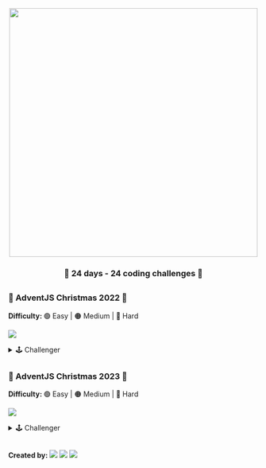 <div align="center">
    <img width="500" src="https://i.imgur.com/EqNt0FH.png"/>
</div>

<div align="center">
    <h3> 🎁 24 days - 24 coding challenges 🎁</h3>
</div>

##

### 🎄 AdventJS Christmas 2022 🎄

<b>Difficulty: </b> 🟢 Easy | 🟠 Medium | 🔴 Hard

[![](https://img.shields.io/badge/-WebSide::AdventJS::2022-fdc43f?style=flat-square&logo=red&logoColor=black)](https://2022.adventjs.dev/es)

<details hide>

<summary>🕹️ Challenger</summary>

|  #  |                                 Img                                  |                 Title                  | Difficulty |                        Challenge                        |             Solution              |
| :-: | :------------------------------------------------------------------: | :------------------------------------: | :--------: | :-----------------------------------------------------: | :-------------------------------: |
| 01  | <img src="https://i.imgur.com/kHa5RKW.png" width="100" height="80"/> |  Automating Christmas gift wrapping!   |     🟢     | [View](https://2022.adventjs.dev/es/challenges/2022/1)  | [View](./Challenges-2022/Day-01/) |
| 02  | <img src="https://i.imgur.com/6Vm2l5a.png" width="100" height="80"/> |     Nobody wants to work overtime      |     🟢     | [View](https://2022.adventjs.dev/es/challenges/2022/2)  | [View](./Challenges-2022/Day-02/) |
| 03  | <img src="https://i.imgur.com/IK3ybFX.png" width="100" height="80"/> | ¿How many gift boxes does Santa carry? |     🟢     | [View](https://2022.adventjs.dev/es/challenges/2022/3)  | [View](./Challenges-2022/Day-03/) |
| 04  | <img src="https://i.imgur.com/but1XEZ.png" width="100" height="80"/> | A box inside another box and another.. |     🟠     | [View](https://2022.adventjs.dev/es/challenges/2022/4)  | [View](./Challenges-2022/Day-04/) |
| 05  | <img src="https://i.imgur.com/buPdC5B.png" width="100" height="80"/> |       Optimizing Santa is trips        |     🔴     | [View](https://2022.adventjs.dev/es/challenges/2022/5)  |            Developing             |
| 06  | <img src="https://i.imgur.com/ig5TRGK.png" width="100" height="80"/> |     Creating Christmas decorations     |     🟠     | [View](https://2022.adventjs.dev/es/challenges/2022/6)  |            Developing             |
| 07  | <img src="https://i.imgur.com/D3uHis2.png" width="100" height="80"/> |       Taking inventory of gifts        |     🟢     | [View](https://2022.adventjs.dev/es/challenges/2022/7)  | [View](./Challenges-2022/Day-07/) |
| 08  | <img src="https://i.imgur.com/GLh80T8.png" width="100" height="80"/> |          We need a mechanic!           |     🟠     | [View](https://2022.adventjs.dev/es/challenges/2022/8)  |            Developing             |
| 09  | <img src="https://i.imgur.com/8oZrrWU.png" width="100" height="80"/> |       The crazy Christmas lights       |     🟢     | [View](https://2022.adventjs.dev/es/challenges/2022/9)  |            Developing             |
| 10  | <img src="https://i.imgur.com/iExnKoY.png" width="100" height="80"/> |      Jumping from Santa is sleigh      |     🟠     | [View](https://2022.adventjs.dev/es/challenges/2022/10) |            Developing             |
| 11  | <img src="https://i.imgur.com/37PAe4I.png" width="100" height="80"/> |      Santa Claus is Scrum Master       |     🔴     | [View](https://2022.adventjs.dev/es/challenges/2022/11) |            Developing             |
| 12  | <img src="https://i.imgur.com/bbNfkaB.png" width="100" height="80"/> |          Electric sleds, wow!          |     🟠     | [View](https://2022.adventjs.dev/es/challenges/2022/12) |            Developing             |
| 13  | <img src="https://i.imgur.com/ANGHRFM.png" width="100" height="80"/> |         Backup Santa is files          |     🟢     | [View](https://2022.adventjs.dev/es/challenges/2022/13) | [View](./Challenges-2022/Day-13/) |
| 14  | <img src="https://i.imgur.com/Rwo9KiK.png" width="100" height="80"/> |             The best path              |     🟠     | [View](https://2022.adventjs.dev/es/challenges/2022/14) |            Developing             |
| 15  | <img src="https://i.imgur.com/LHalWkF.png" width="100" height="80"/> |     Decorating the Christmas tree      |     🟠     | [View](https://2022.adventjs.dev/es/challenges/2022/15) |            Developing             |
| 16  | <img src="https://i.imgur.com/WX6f1aC.png" width="100" height="80"/> |       Arranging Santa is letters       |     🔴     | [View](https://2022.adventjs.dev/es/challenges/2022/16) |            Developing             |
| 17  | <img src="https://i.imgur.com/xo9HO3h.png" width="100" height="80"/> |      Carrying the gifts in sacks       |     🟠     | [View](https://2022.adventjs.dev/es/challenges/2022/17) |            Developing             |
| 18  | <img src="https://i.imgur.com/CZwUrxX.png" width="100" height="80"/> |           We are out of ink!           |     🟢     | [View](https://2022.adventjs.dev/es/challenges/2022/18) | [View](./Challenges-2022/Day-18/) |
| 19  | <img src="https://i.imgur.com/gBMPBZw.png" width="100" height="80"/> |           Sorting the gifts            |     🟢     | [View](https://2022.adventjs.dev/es/challenges/2022/19) | [View](./Challenges-2022/Day-19/) |
| 20  | <img src="https://i.imgur.com/r2HCzxM.png" width="100" height="80"/> |         More challenging trips         |     🔴     | [View](https://2022.adventjs.dev/es/challenges/2022/20) |            Developing             |
| 21  | <img src="https://i.imgur.com/D3PjxXz.png" width="100" height="80"/> |        Creating the gift table         |     🟠     | [View](https://2022.adventjs.dev/es/challenges/2022/21) |            Developing             |
| 22  | <img src="https://i.imgur.com/9Dlerey.png" width="100" height="80"/> |            Lighting in tune            |     🟢     | [View](https://2022.adventjs.dev/es/challenges/2022/22) |            Developing             |
| 23  | <img src="https://i.imgur.com/TfDwnq0.png" width="100" height="80"/> |          Santa Claus compiler          |     🔴     | [View](https://2022.adventjs.dev/es/challenges/2022/23) |            Developing             |
| 24  | <img src="https://i.imgur.com/OPE0Qyo.png" width="100" height="80"/> |      the last challenge is a maze      |     🔴     | [View](https://2022.adventjs.dev/es/challenges/2022/24) |            Developing             |

</details>

##

### 🎅 AdventJS Christmas 2023 🎅

<b>Difficulty: </b> 🟢 Easy | 🟠 Medium | 🔴 Hard

[![](https://img.shields.io/badge/-WebSide::AdventJS::2023-fdc43f?style=flat-square&logo=red&logoColor=black)](https://adventjs.dev/)

<details hide>

<summary>🕹️ Challenger</summary>

|  #  |                                 Img                                 |             Title             | Difficulty |                    Challenge                    |             Solution              |
| :-: | :-----------------------------------------------------------------: | :---------------------------: | :--------: | :---------------------------------------------: | :-------------------------------: |
| 01  | <img src="https://i.imgur.com/Ws3lq6x.png" width="70" height="80"/> |     First Gift Repeated!      |     🟢     | [View](https://adventjs.dev/challenges/2023/1)  | [View](./Challenges-2023/Day-01/) |
| 02  | <img src="https://i.imgur.com/akMUPrA.png" width="50" height="80"/> |      We star the factory      |     🟢     | [View](https://adventjs.dev/challenges/2023/2)  | [View](./Challenges-2023/Day-02/) |
| 03  | <img src="https://i.imgur.com/FjxRHie.png" width="70" height="80"/> |        The naughty elf        |     🟢     | [View](https://adventjs.dev/challenges/2023/3)  | [View](./Challenges-2023/Day-03/) |
| 04  | <img src="https://i.imgur.com/IfV7Hb4.png" width="60" height="80"/> |  Turn the parentheses around  |     🟠     | [View](https://adventjs.dev/challenges/2023/4)  | [View](./Challenges-2023/Day-04/) |
| 05  | <img src="https://i.imgur.com/NseWY0h.png" width="100" height="80"/> |     Santa is cyber truck      |     🟠     | [View](https://adventjs.dev/challenges/2023/5)  | [View](./Challenges-2023/Day-05/) |
| 06  | <img src="https://i.imgur.com/pgAVBks.png" width="50" height="80"/> |     The reindeer on trial     |     🟢     | [View](https://adventjs.dev/challenges/2023/6)  | [View](./Challenges-2023/Day-06/) |
| 07  | <img src="https://i.imgur.com/k2lRoLo.png" width="70" height="80"/> |         The 3D boxes          |     🟢     | [View](https://adventjs.dev/challenges/2023/7)  | [View](./Challenges-2023/Day-07/) |
| 08  | <img src="https://i.imgur.com/q47HflC.png" width="60" height="80"/> |     Sorting the warehouse     |     🟠     | [View](https://adventjs.dev/challenges/2023/8)  | [View](./Challenges-2023/Day-08/) |
| 09  | <img src="https://i.imgur.com/rEKwlZ6.png" width="60" height="80"/> |       Switch the lights       |     🟢     | [View](https://adventjs.dev/challenges/2023/9)  | [View](./Challenges-2023/Day-09/) |
| 10  | <img src="https://i.imgur.com/yMUOI8P.png" width="70" height="80"/> | Create you own christmas tree |     🟢     | [View](https://adventjs.dev/challenges/2023/10) | [View](./Challenges-2023/Day-10/) |
| 11  | <img src="https://i.imgur.com/KzurHz7.png" width="60" height="80"/> |      The studious elves       |     🟠     | [View](https://adventjs.dev/challenges/2023/11) | [View](./Challenges-2023/Day-11/) |
| 12  | <img src="https://i.imgur.com/RQUjhnQ.png" width="80" height="80"/> |      Is it a valid copy?      |     🟠     | [View](https://adventjs.dev/challenges/2023/12) | [View](./Challenges-2023/Day-12/) |
| 13  | <img src="https://i.imgur.com/68IK29B.png" width="35" height="80"/> |     Calculating the time      |     🟢     | [View](https://adventjs.dev/challenges/2023/13) | [View](./Challenges-2023/Day-13/) |
| 14  | <img src="https://i.imgur.com/nypQfJm.png" width="60" height="80"/> |        Avoid the alarm        |     🟠     | [View](https://adventjs.dev/challenges/2023/14) | [View](./Challenges-2023/Day-14/) |

</details>

##

<b>Created by: </b>
[![](https://img.shields.io/badge/-%40midudev-1DA1F2?style=flat-square&logo=twitter&logoColor=white)](https://twitter.com/midudev)
[![](https://img.shields.io/badge/-%40midudev-9146FF?style=flat-square&logo=twitch&logoColor=white)](https://www.twitch.tv/midudev)
[![](https://img.shields.io/badge/-%40midudev-ff0000?style=flat-square&logo=youtube&logoColor=white)](https://www.youtube.com/midudev)
